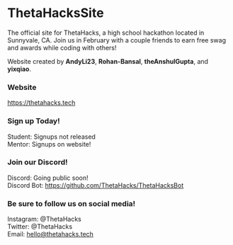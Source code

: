 # ThetaHacksSite
The official site for ThetaHacks, a high school hackathon located in Sunnyvale, CA. Join us in February with a couple friends to earn free swag and awards while coding with others! <br>


Website created by **AndyLi23**, **Rohan-Bansal**, **theAnshulGupta**, and **yixqiao**. <br>

### Website
https://thetahacks.tech

### Sign up Today!
Student: Signups not released <br>
Mentor: Signups on website!

### Join our Discord!
Discord: Going public soon! <br>
Discord Bot: https://github.com/ThetaHacks/ThetaHacksBot <br>

### Be sure to follow us on social media!
Instagram: @ThetaHacks <br>
Twitter: @ThetaHacks <br>
Email: hello@thetahacks.tech

